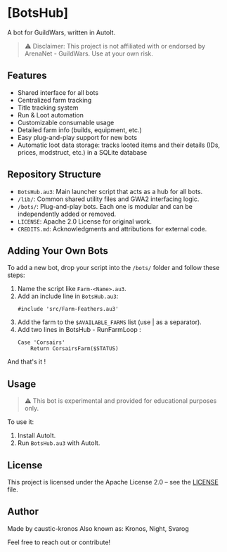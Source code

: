 # [BotsHub]
A bot for GuildWars, written in AutoIt.

> ⚠️ Disclaimer: This project is not affiliated with or endorsed by ArenaNet - GuildWars. Use at your own risk.

## Features
- Shared interface for all bots
- Centralized farm tracking
- Title tracking system
- Run & Loot automation
- Customizable consumable usage
- Detailed farm info (builds, equipment, etc.)
- Easy plug-and-play support for new bots
- Automatic loot data storage: tracks looted items and their details (IDs, prices, modstruct, etc.) in a SQLite database

## Repository Structure
- `BotsHub.au3`: Main launcher script that acts as a hub for all bots.
- `/lib/`: Common shared utility files and GWA2 interfacing logic.
- `/bots/`: Plug-and-play bots. Each one is modular and can be independently added or removed.
- `LICENSE`: Apache 2.0 License for original work.
- `CREDITS.md`: Acknowledgments and attributions for external code.

## Adding Your Own Bots

To add a new bot, drop your script into the `/bots/` folder and follow these steps:
1. Name the script like `Farm-<Name>.au3`.
2. Add an include line in `BotsHub.au3`:
   ```autoit
   #include 'src/Farm-Feathers.au3'
   ```
3. Add the farm to the `$AVAILABLE_FARMS` list (use | as a separator).
4. Add two lines in BotsHub - RunFarmLoop :
	```autoit
	Case 'Corsairs'
		Return CorsairsFarm($STATUS)
	```
And that's it !

## Usage
> ⚠️ This bot is experimental and provided for educational purposes only.

To use it:
1. Install AutoIt.
2. Run `BotsHub.au3` with AutoIt.

## License
This project is licensed under the Apache License 2.0 – see the [LICENSE](LICENSE) file.

## Author
Made by caustic-kronos
Also known as: Kronos, Night, Svarog

Feel free to reach out or contribute!